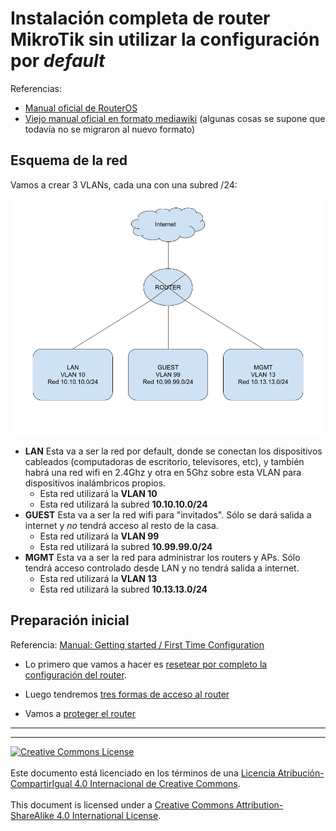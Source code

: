 # Instalación completa de router MikroTik sin utilizar la configuración por _default_

Referencias:
* [Manual oficial de
RouterOS](https://help.mikrotik.com/docs/display)
* [Viejo manual oficial en formato
mediawiki](https://wiki.mikrotik.com/wiki/Manual:TOC) (algunas cosas se supone
que todavía no se migraron al nuevo formato)

## Esquema de la red

Vamos a crear 3 VLANs, cada una con una subred /24:

![esquema de la red](img/ci-redes.png "esquema de la red")

* **LAN** Esta va a ser la red por default, donde se conectan los dispositivos
cableados (computadoras de escritorio, televisores, etc), y también habrá una
red wifi en 2.4Ghz y otra en 5Ghz sobre esta VLAN para dispositivos inalámbricos
propios.
  * Esta red utilizará la **VLAN 10**
  * Esta red utilizará la subred **10.10.10.0/24**
* **GUEST** Esta va a ser la red wifi para "invitados". Sólo se dará salida a
internet y _no_ tendrá acceso al resto de la casa.
  * Esta red utilizará la **VLAN 99**
  * Esta red utilizará la subred **10.99.99.0/24**
* **MGMT** Esta va a ser la red para administrar los routers y APs. Sólo tendrá
acceso controlado desde LAN y no tendrá salida a internet.
  * Esta red utilizará la **VLAN 13**
  * Esta red utilizará la subred **10.13.13.0/24**

## Preparación inicial

Referencia: [Manual: Getting started / First Time
Configuration](https://help.mikrotik.com/docs/display/ROS/First+Time+Configuration)

* Lo primero que vamos a hacer es [resetear por completo la configuración del
router](IC_ResetearConfiguracion.md).

* Luego tendremos [tres formas de acceso al router](IC_Acceso.md)

* Vamos a [proteger el router](IC_Segurizar.md)

___
<!-- LICENSE -->
___
<a rel="licencia" href="https://creativecommons.org/licenses/by-sa/4.0/deed.es">
<img alt="Creative Commons License" style="border-width:0"
src="https://i.creativecommons.org/l/by-sa/4.0/88x31.png" /></a>
<br /><br />
Este documento está licenciado en los términos de una <a rel="licencia"
href="https://creativecommons.org/licenses/by-sa/4.0/deed.es">
Licencia Atribución-CompartirIgual 4.0 Internacional de Creative Commons</a>.
<br /><br />
This document is licensed under a <a rel="license" 
href="https://creativecommons.org/licenses/by-sa/4.0/deed.en">
Creative Commons Attribution-ShareAlike 4.0 International License</a>.
<!-- END --> 
